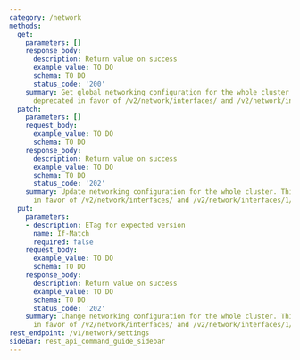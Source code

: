 ```yaml
---
category: /network
methods:
  get:
    parameters: []
    response_body:
      description: Return value on success
      example_value: TO DO
      schema: TO DO
      status_code: '200'
    summary: Get global networking configuration for the whole cluster. This API is
      deprecated in favor of /v2/network/interfaces/ and /v2/network/interfaces/1/networks/.
  patch:
    parameters: []
    request_body:
      example_value: TO DO
      schema: TO DO
    response_body:
      description: Return value on success
      example_value: TO DO
      schema: TO DO
      status_code: '202'
    summary: Update networking configuration for the whole cluster. This API is deprecated
      in favor of /v2/network/interfaces/ and /v2/network/interfaces/1/networks/.
  put:
    parameters:
    - description: ETag for expected version
      name: If-Match
      required: false
    request_body:
      example_value: TO DO
      schema: TO DO
    response_body:
      description: Return value on success
      example_value: TO DO
      schema: TO DO
      status_code: '202'
    summary: Change networking configuration for the whole cluster. This API is deprecated
      in favor of /v2/network/interfaces/ and /v2/network/interfaces/1/networks/.
rest_endpoint: /v1/network/settings
sidebar: rest_api_command_guide_sidebar
---
```

